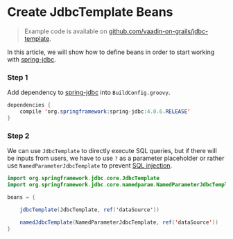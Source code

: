 # Create JdbcTemplate Beans

> Example code is available on
[github.com/vaadin-on-grails/jdbc-template](https://github.com/vaadin-on-grails/jdbc-template).

In this article, we will show how to define beans in order to start working with [spring-jdbc](http://docs.spring.io/autorepo/docs/spring/4.0.6.RELEASE/spring-framework-reference/html/jdbc.html).

### Step 1

Add dependency to [spring-jdbc](http://mvnrepository.com/artifact/org.springframework/spring-jdbc) into `BuildConfig.groovy`.

``` java
dependencies {
    compile 'org.springframework:spring-jdbc:4.0.6.RELEASE'
}
```

### Step 2

We can use `JdbcTemplate` to directly execute SQL queries, but if there will be inputs from users, we have to use `?` as a parameter placeholder or rather use `NamedParameterJdbcTemplate` to prevent [SQL injection](http://en.wikipedia.org/wiki/SQL_injection).

``` java
import org.springframework.jdbc.core.JdbcTemplate
import org.springframework.jdbc.core.namedparam.NamedParameterJdbcTemplate

beans = {

    jdbcTemplate(JdbcTemplate, ref('dataSource'))

    namedJdbcTemplate(NamedParameterJdbcTemplate, ref('dataSource'))
}
```


